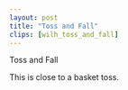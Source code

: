 ```yaml
---
layout: post
title: "Toss and Fall"
clips: [wilh_toss_and_fall]
---
```



Toss and Fall

This is close to a basket toss.